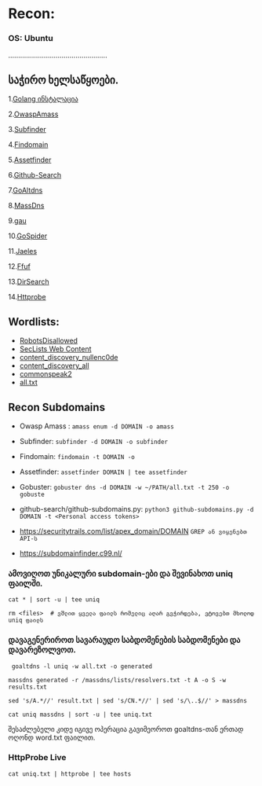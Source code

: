 # Recon:

### OS: Ubuntu
..................................................

## საჭირო ხელსაწყოები.
 1.[Golang ინსტალაცია](https://golang.org/doc/install)
 
 2.[OwaspAmass](https://github.com/OWASP/Amass)
 
 3.[Subfinder](https://github.com/projectdiscovery/subfinder)
 
 4.[Findomain](https://github.com/Edu4rdSHL/findomain)
 
 5.[Assetfinder](https://github.com/tomnomnom/assetfinder)
 
 6.[Github-Search](https://github.com/gwen001/github-search)
 
 7.[GoAltdns](https://github.com/subfinder/goaltdns)
 
 8.[MassDns](https://github.com/blechschmidt/massdns)
 
 9.[gau](https://github.com/lc/gau)
 
10.[GoSpider](https://github.com/jaeles-project/gospider)

11.[Jaeles](https://github.com/jaeles-project/jaeles)

12.[Ffuf](https://github.com/ffuf/ffuf)

13.[DirSearch](https://github.com/maurosoria/dirsearch)

14.[Httprobe](https://github.com/tomnomnom/httprobe)


## Wordlists: 
* [RobotsDisallowed](https://github.com/danielmiessler/RobotsDisallowed)
* [SecLists Web Content](https://github.com/danielmiessler/SecLists/tree/master/Discovery/Web-Content)
* [content_discovery_nullenc0de](https://gist.github.com/nullenc0de/96fb9e934fc16415fbda2f83f08b28e7)
* [content_discovery_all](https://gist.github.com/jhaddix/b80ea67d85c13206125806f0828f4d10)
* [commonspeak2](https://github.com/assetnote/commonspeak2-wordlists)
* [all.txt](https://gist.github.com/jhaddix/86a06c5dc309d08580a018c66354a056)


## Recon Subdomains

- Owasp Amass : ```amass enum -d DOMAIN -o amass```

- Subfinder: ```subfinder -d DOMAIN -o subfinder```

- Findomain: ```findomain -t DOMAIN -o```

- Assetfinder: ```assetfinder DOMAIN | tee assetfinder```

- Gobuster: ```gobuster dns -d DOMAIN -w ~/PATH/all.txt -t 250 -o gobuste```

- github-search/github-subdomains.py: ```python3 github-subdomains.py -d DOMAIN -t <Personal access tokens>```

- https://securitytrails.com/list/apex_domain/DOMAIN ```GREP ან ვიყენებთ API-ს```

- https://subdomainfinder.c99.nl/

### ამოვიღოთ უნიკალური subdomain-ები და შევინახოთ uniq ფაილში.
```cat * | sort -u | tee uniq```

```rm <files>  # ვშლით ყველა ფაილს რომელიც აღარ გვჭირდება, ვტოვებთ მხოლოდ uniq ფაილს```


### დავაგენერიროთ სავარაუდო საბდომენების საბდომენები და დავარეზოლვოთ.
``` goaltdns -l uniq -w all.txt -o generated```

```massdns generated -r /massdns/lists/resolvers.txt -t A -o S -w results.txt```

```sed 's/A.*//' result.txt | sed 's/CN.*//' | sed 's/\..$//' > massdns```

```cat uniq massdns | sort -u | tee uniq.txt```

შესაძლებელი კიდე იგივე ოპერაცია გავიმეოროთ goaltdns-თან ერთად ოღონდ word.txt ფაილით.


### HttpProbe Live
```cat uniq.txt | httprobe | tee hosts```

